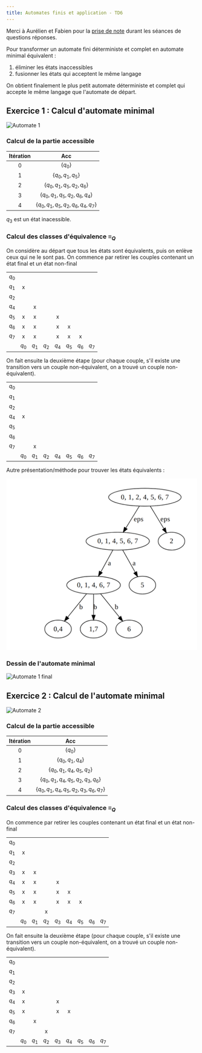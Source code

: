 ```yaml
---
title: Automates finis et application - TD6
---
```


Merci à Aurélien et Fabien pour la [prise de note](https://demo.codimd.org/mCDeG-IDS66jlUCOTACutw?view) durant les séances de questions réponses.

Pour transformer un automate fini déterministe et complet en automate minimal équivalent :

1. éliminer les états inaccessibles
2. fusionner les états qui acceptent le même langage

On obtient finalement le plus petit automate déterministe et complet qui accepte le même langage que l'automate de départ.

## Exercice 1 : Calcul d'automate minimal

![Automate
1](https://codimd.s3.shivering-isles.com/demo/uploads/upload_789bb638136195fdd78e9a2686b80c5a.png)

### Calcul de la partie accessible

| Itération |                   Acc                   |
|:---------:|:---------------------------------------:|
|     0     |                $\{q_0\}$                |
|     1     |           $\{q_0, q_1, q_5\}$           |
|     2     |      $\{q_0, q_1, q_5, q_2, q_6\}$      |
|     3     |   $\{q_0, q_1, q_5, q_2, q_6, q_4\}$    |
|     4     | $\{q_0, q_1, q_5, q_2, q_6, q_4, q_7\}$ |

$q_3$ est un état inacessible.

### Calcul des classes d'équivalence $\equiv_Q$

On considère au départ que tous les états sont équivalents, puis on enlève ceux qui ne le sont pas. On commence par retirer les couples contenant un état final et un état non-final

|       |       |       |       |       |       |       |       |
|:-----:|:-----:|:-----:|:-----:|:-----:|:-----:|:-----:|:-----:|
| $q_0$ |       |       |       |       |       |       |       |
| $q_1$ |   x   |       |       |       |       |       |       |
| $q_2$ |       |       |       |       |       |       |       |
| $q_4$ |       |   x   |       |       |       |       |       |
| $q_5$ |   x   |   x   |       |   x   |       |       |       |
| $q_6$ |   x   |   x   |       |   x   |   x   |       |       |
| $q_7$ |   x   |   x   |       |   x   |   x   |   x   |       |
|       | $q_0$ | $q_1$ | $q_2$ | $q_4$ | $q_5$ | $q_6$ | $q_7$ |

On fait ensuite la deuxième étape (pour chaque couple, s'il existe une transition vers un couple non-équivalent, on a trouvé un couple non-équivalent).

|       |       |       |       |       |       |       |       |
|:-----:|:-----:|:-----:|:-----:|:-----:|:-----:|:-----:|:-----:|
| $q_0$ |       |       |       |       |       |       |       |
| $q_1$ |       |       |       |       |       |       |       |
| $q_2$ |       |       |       |       |       |       |       |
| $q_4$ |   x   |       |       |       |       |       |       |
| $q_5$ |       |       |       |       |       |       |       |
| $q_6$ |       |       |       |       |       |       |       |
| $q_7$ |       |   x   |       |       |       |       |       |
|       | $q_0$ | $q_1$ | $q_2$ | $q_4$ | $q_5$ | $q_6$ | $q_7$ |

Autre présentation/méthode pour trouver les états équivalents :

![diagram](./img/diagram.png)

### Dessin de l'automate minimal

![Automate 1
final](https://codimd.s3.shivering-isles.com/demo/uploads/upload_5a701645f6587b0f977b3c35b1a71d32.png)

## Exercice 2 : Calcul de l'automate minimal

![Automate
2](https://codimd.s3.shivering-isles.com/demo/uploads/upload_aef73aa3e8ba9191ad0f686470507b64.png)

### Calcul de la partie accessible

| Itération |                     Acc                      |
|:---------:|:--------------------------------------------:|
|     0     |                  $\{q_0\}$                   |
|     1     |             $\{q_0, q_1, q_4\}$              |
|     2     |        $\{q_0, q_1, q_4, q_5, q_2\}$         |
|     3     |   $\{q_0, q_1, q_4, q_5, q_2, q_3, q_6\}$    |
|     4     | $\{q_0, q_1, q_4, q_5, q_2, q_3, q_6, q_7\}$ |

### Calcul des classes d'équivalence $\equiv_Q$

On commence par retirer les couples contenant un état final et un état non-final

|       |       |       |       |       |       |       |       |       |
|:-----:|:-----:|:-----:|:-----:|:-----:|:-----:|:-----:|:-----:|:-----:|
| $q_0$ |       |       |       |       |       |       |       |       |
| $q_1$ |   x   |       |       |       |       |       |       |       |
| $q_2$ |       |       |       |       |       |       |       |       |
| $q_3$ |   x   |   x   |       |       |       |       |       |       |
| $q_4$ |   x   |   x   |       |   x   |       |       |       |       |
| $q_5$ |   x   |   x   |       |   x   |   x   |       |       |       |
| $q_6$ |   x   |   x   |       |   x   |   x   |   x   |       |       |
| $q_7$ |       |       |   x   |       |       |       |       |       |
|       | $q_0$ | $q_1$ | $q_2$ | $q_3$ | $q_4$ | $q_5$ | $q_6$ | $q_7$ |

On fait ensuite la deuxième étape (pour chaque couple, s'il existe une transition vers un couple non-équivalent, on a trouvé un couple non-équivalent).

|       |       |       |       |       |       |       |       |       |
|:-----:|:-----:|:-----:|:-----:|:-----:|:-----:|:-----:|:-----:|:-----:|
| $q_0$ |       |       |       |       |       |       |       |       |
| $q_1$ |       |       |       |       |       |       |       |       |
| $q_2$ |       |       |       |       |       |       |       |       |
| $q_3$ |   x   |       |       |       |       |       |       |       |
| $q_4$ |   x   |       |       |   x   |       |       |       |       |
| $q_5$ |   x   |       |       |   x   |   x   |       |       |       |
| $q_6$ |       |   x   |       |       |       |       |       |       |
| $q_7$ |       |       |   x   |       |       |       |       |       |
|       | $q_0$ | $q_1$ | $q_2$ | $q_3$ | $q_4$ | $q_5$ | $q_6$ | $q_7$ |
